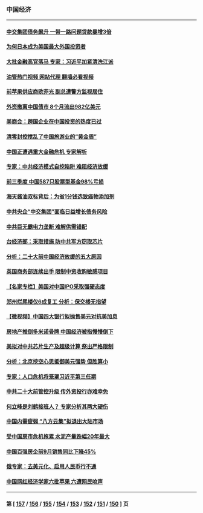 ### 中国经济
---
#### [中交集团债务飙升 一带一路问题贷款暴增3倍](../../pages/ncid283/n13840169.md?10070845) 
#### [为何日本成为美国最大外国投资者](../../pages/ncid283/n13840352.md?10070845) 
#### [大批金融高官落马 专家：习近平加紧清洗江派](../../pages/ncid283/n13839933.md?10070845) 
#### [油管热门视频 网站代理 翻墙必看视频](http://209.222.30.114:81/youtube.html?10070845)
#### [前苹果供应商欧菲光 副总遭警方监视居住](../../pages/ncid283/n13839926.md?10070845) 
#### [外资撤离中国债市 8个月流出982亿美元](../../pages/ncid283/n13839617.md?10070845) 
#### [美商会：跨国企业在中国投资的热度已过](../../pages/ncid283/n13840022.md?10070845) 
#### [清零封控搅乱了中国旅游业的“黄金周”](../../pages/ncid283/n13839981.md?10070845) 
#### [中国正遭遇重大金融危机 专家解析](../../pages/ncid283/n13839969.md?10070845) 
#### [专家：中共经济模式自挖陷阱 难阻经济放缓](../../pages/ncid283/n13839667.md?10070845) 
#### [前三季度 中国587只股票型基金98%亏损](../../pages/ncid283/n13839639.md?10070845) 
#### [海天酱油双标背后：为省1分钱选致癌物添加剂](../../pages/ncid283/n13839613.md?10070845) 
#### [中共央企“中交集团”面临日益增长债务风险](../../pages/ncid283/n13839605.md?10070845) 
#### [中共巨无霸电力垄断 难解供需错配](../../pages/ncid283/n13839573.md?10070845) 
#### [台经济部：采取措施 防中共军方窃取芯片](../../pages/ncid283/n13839586.md?10070845) 
#### [分析：二十大前中国经济放缓的五大原因](../../pages/ncid283/n13839458.md?10070845) 
#### [英国商务部连续出手 限制中资收购敏感项目](../../pages/ncid283/n13839408.md?10070845) 
#### [【名家专栏】美国对中国IPO采取强硬态度](../../pages/ncid283/n13838731.md?10070845) 
#### [郑州烂尾楼仅6成复工 分析：保交楼无指望](../../pages/ncid283/n13838860.md?10070845) 
#### [【微视频】中国四大银行拟抛售美元对抗美加息](../../pages/ncid283/n13838787.md?10070845) 
#### [房地产推倒多米诺骨牌 中国经济被指慢慢倒下](../../pages/ncid283/n13838727.md?10070845) 
#### [美拟对中共芯片生产及超级计算 祭出严格限制](../../pages/ncid283/n13838241.md?10070845) 
#### [分析：北京挖空心思抵御美元强势 但胜算小](../../pages/ncid283/n13838226.md?10070845) 
#### [专家：人口危机将笼罩习近平第三任期](../../pages/ncid283/n13837863.md?10070845) 
#### [中共二十大前管控升级 传外资投行亦难幸免](../../pages/ncid283/n13837738.md?10070845) 
#### [何立峰是刘鹤接班人？ 专家分析其两大硬伤](../../pages/ncid283/n13837737.md?10070845) 
#### [中国内需疲弱 “八方云集”拟退出大陆市场](../../pages/ncid283/n13837811.md?10070845) 
#### [受中国房市危机拖累 水泥产量跌幅20年最大](../../pages/ncid283/n13837657.md?10070845) 
#### [中国百强房企前9月销售同比下降45%](../../pages/ncid283/n13837475.md?10070845) 
#### [俄专家：去美元化、启用人民币行不通](../../pages/ncid283/n13837392.md?10070845) 
#### [中国网红经济学家六批苹果 六遭网民呛声](../../pages/ncid283/n13837125.md?10070845) 

---
#### 第 [ [157](./157.md?10070845) / [156](./156.md?10070845) / [155](./155.md?10070845) / [154](./154.md?10070845) / [153](./153.md?10070845) / [152](./152.md?10070845) / [151](./151.md?10070845) / [150](./150.md?10070845) ] 页
